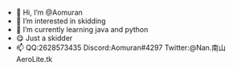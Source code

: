 - 👋 Hi, I’m @Aomuran
- 👀 I’m interested in skidding
- 🌱 I’m currently learning java and python
- 😋 Just a skidder
- 📫 QQ:2628573435
     Discord:Aomuran#4297
     Twitter:@Nan.南山
     AeroLite.tk

<!---
Aomuran/Aomuran is a ✨ special ✨ repository because its `README.md` (this file) appears on your GitHub profile.
You can click the Preview link to take a look at your changes.
--->
